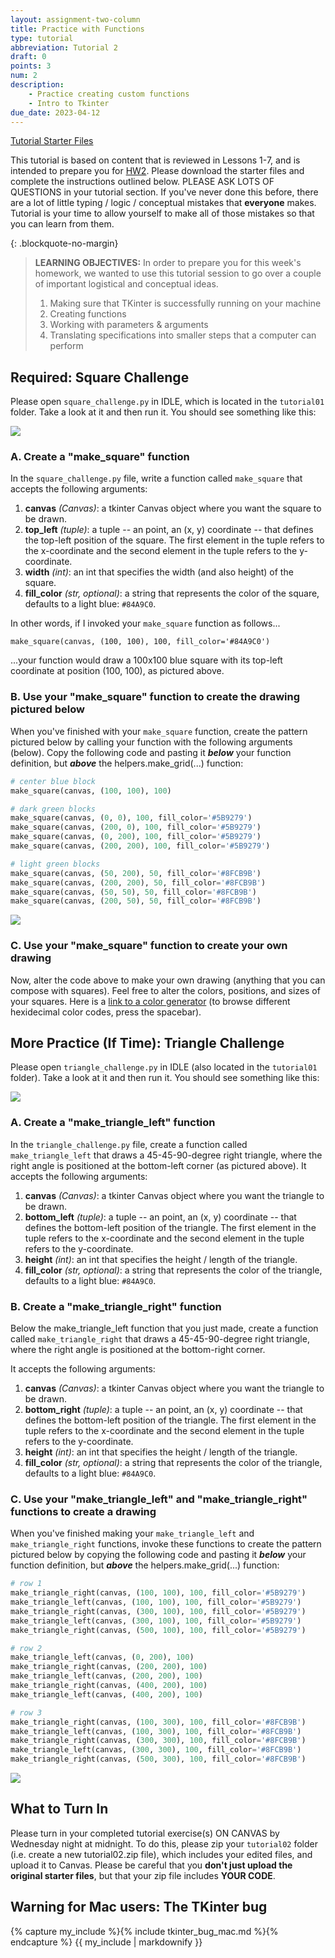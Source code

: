 ```yaml
---
layout: assignment-two-column
title: Practice with Functions
type: tutorial
abbreviation: Tutorial 2
draft: 0
points: 3
num: 2
description: 
    - Practice creating custom functions
    - Intro to Tkinter
due_date: 2023-04-12
---
```


<a class="nu-button" href="/course-files/tutorials/tutorial02.zip" target="_blank">
    Tutorial Starter Files <i class="fas fa-download"></i>
</a> 

This tutorial is based on content that is reviewed in Lessons 1-7, and is intended to prepare you for [HW2](../assignments/hw2). Please download the starter files and complete the instructions outlined below. PLEASE ASK LOTS OF QUESTIONS in your tutorial section. If you've never done this before, there are a lot of little typing / logic / conceptual mistakes that **everyone** makes. Tutorial is your time to allow yourself to make all of those mistakes so that you can learn from them. 

{: .blockquote-no-margin}
> **LEARNING OBJECTIVES:** 
> In order to prepare you for this week's homework, we wanted to use this tutorial session to go over a couple of important logistical and conceptual ideas.
>
> 1. Making sure that TKinter is successfully running on your machine
> 1. Creating functions
> 1. Working with parameters & arguments
> 1. Translating specifications into smaller steps that a computer can perform

## Required: Square Challenge
Please open `square_challenge.py` in IDLE, which is located in the `tutorial01` folder. Take a look at it and then run it. You should see something like this:

<img class="small frame" src="/assets/images/tutorial01/before1.png" />

### A. Create a "make_square" function
In the `square_challenge.py` file, write a function called `make_square` that accepts the following arguments:

1. **canvas** *(Canvas)*: a tkinter Canvas object where you want the square to be drawn.
1. **top_left** *(tuple)*: a tuple -- an point, an (x, y) coordinate -- that defines the top-left position of the square. The first element in the tuple refers to the x-coordinate and the second element in the tuple refers to the y-coordinate.
1. **width** *(int)*: an int that specifies the width (and also height) of the square.
1. **fill_color** *(str, optional)*: a string that represents the color of the square, defaults to a light blue: `#84A9C0`.

In other words, if I invoked your `make_square` function as follows...

`make_square(canvas, (100, 100), 100, fill_color='#84A9C0')`

...your function would draw a 100x100 blue square with its top-left coordinate at position (100, 100), as pictured above.

### B. Use your "make_square" function to create the drawing pictured below
When you've finished with your `make_square` function, create the pattern pictured below by calling your function with the following arguments (below). Copy the following code and pasting it ***below*** your function definition, but ***above*** the helpers.make_grid(...) function:

```python
# center blue block
make_square(canvas, (100, 100), 100)

# dark green blocks
make_square(canvas, (0, 0), 100, fill_color='#5B9279')
make_square(canvas, (200, 0), 100, fill_color='#5B9279')
make_square(canvas, (0, 200), 100, fill_color='#5B9279')
make_square(canvas, (200, 200), 100, fill_color='#5B9279')

# light green blocks
make_square(canvas, (50, 200), 50, fill_color='#8FCB9B')
make_square(canvas, (200, 200), 50, fill_color='#8FCB9B')
make_square(canvas, (50, 50), 50, fill_color='#8FCB9B')
make_square(canvas, (200, 50), 50, fill_color='#8FCB9B')
```

<img class="small frame" src="/assets/images/tutorial01/after1.png" />

### C. Use your "make_square" function to create your own drawing

Now, alter the code above to make your own drawing (anything that you can compose with squares). Feel free to alter the colors, positions, and sizes of your squares. Here is a <a href="https://coolors.co/app" target="_blank">link to a color generator</a> (to browse different hexidecimal color codes, press the spacebar).


## More Practice (If Time): Triangle Challenge
Please open `triangle_challenge.py` in IDLE (also located in the `tutorial01` folder). Take a look at it and then run it. You should see something like this:

<img class="medium frame" src="/assets/images/tutorial01/before2.png" />

### A. Create a "make_triangle_left" function
In the `triangle_challenge.py` file, create a function called `make_triangle_left` that draws a 45-45-90-degree right triangle, where the right angle is positioned at the bottom-left corner (as pictured above). It accepts the following arguments:

1. **canvas** *(Canvas)*: a tkinter Canvas object where you want the triangle to be drawn.
1. **bottom_left** *(tuple)*: a tuple -- an point, an (x, y) coordinate -- that defines the bottom-left position of the triangle. The first element in the tuple refers to the x-coordinate and the second element in the tuple refers to the y-coordinate.
1. **height** *(int)*: an int that specifies the height / length of the triangle.
1. **fill_color** *(str, optional)*: a string that represents the color of the triangle, defaults to a light blue: `#84A9C0`.


### B. Create a "make_triangle_right" function
Below the make_triangle_left function that you just made, create a function called `make_triangle_right` that draws a 45-45-90-degree right triangle, where the right angle is positioned at the bottom-right corner. 

It accepts the following arguments:

1. **canvas** *(Canvas)*: a tkinter Canvas object where you want the triangle to be drawn.
1. **bottom_right** *(tuple)*: a tuple -- an point, an (x, y) coordinate -- that defines the bottom-left position of the triangle. The first element in the tuple refers to the x-coordinate and the second element in the tuple refers to the y-coordinate.
1. **height** *(int)*: an int that specifies the height / length of the triangle.
1. **fill_color** *(str, optional)*: a string that represents the color of the triangle, defaults to a light blue: `#84A9C0`.

### C. Use your "make_triangle_left" and "make_triangle_right" functions to create a drawing
When you've finished making your `make_triangle_left` and `make_triangle_right` functions, invoke these functions to create the pattern pictured below by copying the following code and pasting it ***below*** your function definition, but ***above*** the helpers.make_grid(...) function:

```python
# row 1
make_triangle_right(canvas, (100, 100), 100, fill_color='#5B9279')
make_triangle_left(canvas, (100, 100), 100, fill_color='#5B9279')
make_triangle_right(canvas, (300, 100), 100, fill_color='#5B9279')
make_triangle_left(canvas, (300, 100), 100, fill_color='#5B9279')
make_triangle_right(canvas, (500, 100), 100, fill_color='#5B9279')

# row 2
make_triangle_left(canvas, (0, 200), 100)
make_triangle_right(canvas, (200, 200), 100)
make_triangle_left(canvas, (200, 200), 100)
make_triangle_right(canvas, (400, 200), 100)
make_triangle_left(canvas, (400, 200), 100)

# row 3
make_triangle_right(canvas, (100, 300), 100, fill_color='#8FCB9B')
make_triangle_left(canvas, (100, 300), 100, fill_color='#8FCB9B')
make_triangle_right(canvas, (300, 300), 100, fill_color='#8FCB9B')
make_triangle_left(canvas, (300, 300), 100, fill_color='#8FCB9B')
make_triangle_right(canvas, (500, 300), 100, fill_color='#8FCB9B')
```

<img class="medium frame" src="/assets/images/tutorial01/after2.png" />

## What to Turn In
Please turn in your completed tutorial exercise(s) ON CANVAS by Wednesday night at midnight. To do this, please zip your `tutorial02` folder (i.e. create a new tutorial02.zip file), which includes your edited files, and upload it to Canvas. Please be careful that you **don't just upload the original starter files**, but that your zip file includes **YOUR CODE**.  

## Warning for Mac users: The TKinter bug
{% capture my_include %}{% include tkinter_bug_mac.md %}{% endcapture %}
{{ my_include | markdownify }}